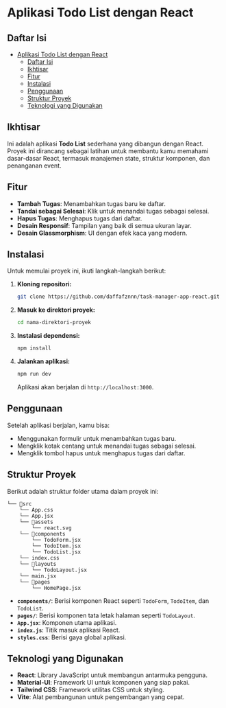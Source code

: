 # Aplikasi Todo List dengan React

## Daftar Isi
- [Aplikasi Todo List dengan React](#aplikasi-todo-list-dengan-react)
  - [Daftar Isi](#daftar-isi)
  - [Ikhtisar](#ikhtisar)
  - [Fitur](#fitur)
  - [Instalasi](#instalasi)
  - [Penggunaan](#penggunaan)
  - [Struktur Proyek](#struktur-proyek)
  - [Teknologi yang Digunakan](#teknologi-yang-digunakan)

## Ikhtisar
Ini adalah aplikasi **Todo List** sederhana yang dibangun dengan React. Proyek ini dirancang sebagai latihan untuk membantu kamu memahami dasar-dasar React, termasuk manajemen state, struktur komponen, dan penanganan event.

## Fitur
- **Tambah Tugas**: Menambahkan tugas baru ke daftar.
- **Tandai sebagai Selesai**: Klik untuk menandai tugas sebagai selesai.
- **Hapus Tugas**: Menghapus tugas dari daftar.
- **Desain Responsif**: Tampilan yang baik di semua ukuran layar.
- **Desain Glassmorphism**: UI dengan efek kaca yang modern.

## Instalasi
Untuk memulai proyek ini, ikuti langkah-langkah berikut:

1. **Kloning repositori:**
   ```bash
   git clone https://github.com/daffafznnn/task-manager-app-react.git
   ```

2. **Masuk ke direktori proyek:**
   ```bash
   cd nama-direktori-proyek
   ```

3. **Instalasi dependensi:**
   ```bash
   npm install
   ```

4. **Jalankan aplikasi:**
   ```bash
   npm run dev
   ```

   Aplikasi akan berjalan di `http://localhost:3000`.

## Penggunaan
Setelah aplikasi berjalan, kamu bisa:
- Menggunakan formulir untuk menambahkan tugas baru.
- Mengklik kotak centang untuk menandai tugas sebagai selesai.
- Mengklik tombol hapus untuk menghapus tugas dari daftar.

## Struktur Proyek
Berikut adalah struktur folder utama dalam proyek ini:

```
└── 📁src
    └── App.css
    └── App.jsx
    └── 📁assets
        └── react.svg
    └── 📁components
        └── TodoForm.jsx
        └── TodoItem.jsx
        └── TodoList.jsx
    └── index.css
    └── 📁layouts
        └── TodoLayout.jsx
    └── main.jsx
    └── 📁pages
        └── HomePage.jsx
```

- **`components/`**: Berisi komponen React seperti `TodoForm`, `TodoItem`, dan `TodoList`.
- **`pages/`**: Berisi komponen tata letak halaman seperti `TodoLayout`.
- **`App.jsx`**: Komponen utama aplikasi.
- **`index.js`**: Titik masuk aplikasi React.
- **`styles.css`**: Berisi gaya global aplikasi.

## Teknologi yang Digunakan
- **React**: Library JavaScript untuk membangun antarmuka pengguna.
- **Material-UI**: Framework UI untuk komponen yang siap pakai.
- **Tailwind CSS**: Framework utilitas CSS untuk styling.
- **Vite**: Alat pembangunan untuk pengembangan yang cepat.